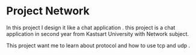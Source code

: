 # Project Network

In this project I design it like a chat application . this project is a chat application in second year from Kastsart University with Network subject.

This project want me to learn about protocol and how to use tcp and udp . 
